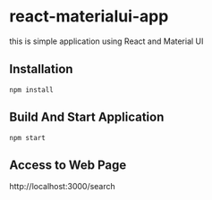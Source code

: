 # react-materialui-app
this is simple application using React and Material UI

## Installation
```
npm install
```

## Build And Start Application
```
npm start
```

## Access to Web Page
http://localhost:3000/search
